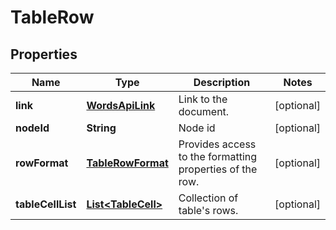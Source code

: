 
# TableRow

## Properties
Name | Type | Description | Notes
------------ | ------------- | ------------- | -------------
**link** | [**WordsApiLink**](WordsApiLink.md) | Link to the document. |  [optional]
**nodeId** | **String** | Node id |  [optional]
**rowFormat** | [**TableRowFormat**](TableRowFormat.md) | Provides access to the formatting properties of the row. |  [optional]
**tableCellList** | [**List&lt;TableCell&gt;**](TableCell.md) | Collection of table&#39;s rows. |  [optional]



